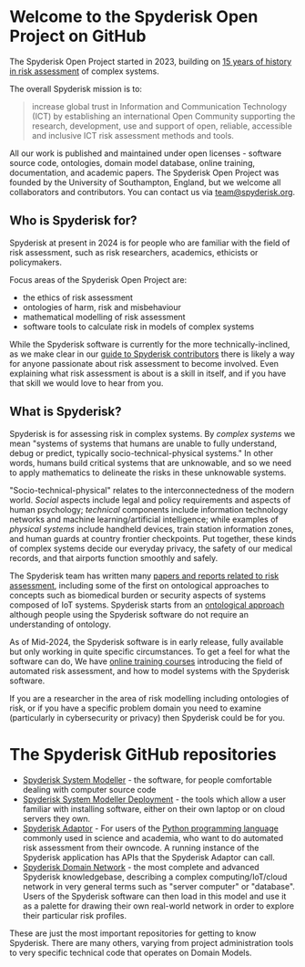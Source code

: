 # Welcome to the Spyderisk Open Project on GitHub

The Spyderisk Open Project started in 2023, building on
[15 years of history in risk assessment](https://github.com/Spyderisk/system-modeller/blob/dev/HISTORY.md)
of complex systems.

The overall Spyderisk mission is to:

> increase global trust in Information and Communication Technology (ICT) by establishing an international Open Community supporting the research, development, use and support of open, reliable, accessible and inclusive ICT risk assessment methods and tools.

All our work is published and maintained under open licenses - software
source code, ontologies, domain model database, online training, documentation,
and academic papers. The Spyderisk Open Project was founded by the University of
Southampton, England, but we welcome all collaborators and contributors. You can
contact us via [team@spyderisk.org](email://team@spyderisk.org).

## Who is Spyderisk for?

Spyderisk at present in 2024 is for people who are familiar with the field of risk
assessment, such as risk researchers, academics, ethicists or policymakers.

Focus areas of the Spyderisk Open Project are:

* the ethics of risk assessment
* ontologies of harm, risk and misbehaviour
* mathematical modelling of risk assessment
* software tools to calculate risk in models of complex systems

While the Spyderisk software is currently for the more technically-inclined,
as we make clear in our
[guide to Spyderisk contributors](https://github.com/Spyderisk/system-modeller/blob/dev/CONTRIBUTING.md)
there is likely a way for anyone passionate about risk assessment to become involved.
Even explaining what risk assessment is about is a skill in itself,
and if you have that skill we would love to hear from you.

## What is Spyderisk?

Spyderisk is for assessing risk in complex systems. By *complex systems* we
mean "systems of systems that humans are unable to fully understand, debug or
predict, typically socio-technical-physical systems." In other words, humans
build critical systems that are unknowable, and so we need to apply mathematics
to delineate the risks in these unknowable systems.

"Socio-technical-physical" relates to the interconnectedness of
the modern world. *Social* aspects include legal and policy requirements and
aspects of human psychology;
*technical* components include information technology networks and machine
learning/artificial intelligence; while examples of *physical systems* include
handheld devices, train station information zones, and human guards at country
frontier checkpoints. Put together, these kinds of complex systems decide our
everyday privacy, the safety of our medical records, and that airports function
smoothly and safely.

The Spyderisk team has written many
[papers and reports related to risk assessment](https://github.com/Spyderisk/system-modeller/blob/dev/docs/papers/README.md),
including some of the first on ontological approaches to concepts such as biomedical burden
or security aspects of systems composed of IoT systems. Spyderisk starts from an
[ontological approach](https://github.com/Spyderisk/system-modeller/blob/dev/docs/ontology.md)
although people using the Spyderisk software do not require an understanding of ontology.

As of Mid-2024, the Spyderisk software is in early release, fully available but only working
in quite specific circumstances. To get a feel for what the software can do, 
We have [online training courses](https://training.spyderisk.org/courses/) introducing the field of 
automated risk assessment, and how to model systems with the Spyderisk software.

If you are a researcher in the area of risk modelling including ontologies of
risk, or if you have a specific problem domain you need to examine (particularly
in cybersecurity or privacy) then Spyderisk could be for you. 

# The Spyderisk GitHub repositories

* [Spyderisk System Modeller](https://github.com/Spyderisk/system-modeller) - the software, for people comfortable dealing with computer source code
* [Spyderisk System Modeller Deployment](https://github.com/Spyderisk/system-modeller-deployment/) - the tools which allow a user familiar with installing software, either on their own laptop or on cloud servers they own.
* [Spyderisk Adaptor](https://github.com/Spyderisk/system-modeller-adaptor/) - For users of the [Python programming language](https://python.org) commonly used in science and academia, who want to do automated risk assessment from their owncode. A running instance of the Spyderisk application has APIs that the Spyderisk Adaptor can call.
* [Spyderisk Domain Network](https://github.com/Spyderisk/domain-network) - the most complete and advanced Spyderisk knowledgebase, describing a complex computing/IoT/cloud network in very general terms such as "server computer" or "database". Users of the Spyderisk software can then load in this model and use it as a palette for drawing their own real-world network in order to explore their particular risk profiles.

These are just the most important repositories for getting to know Spyderisk. There are many others,
varying from project administration
tools to very specific technical code that operates on Domain Models.
